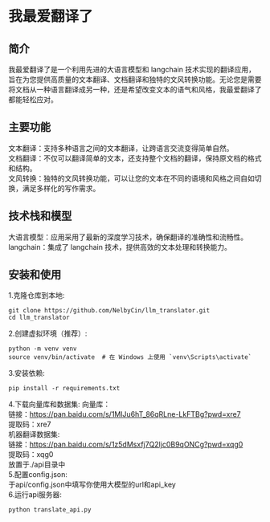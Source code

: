 # 我最爱翻译了

## 简介

我最爱翻译了是一个利用先进的大语言模型和 langchain 技术实现的翻译应用，旨在为您提供高质量的文本翻译、文档翻译和独特的文风转换功能。无论您是需要将文档从一种语言翻译成另一种，还是希望改变文本的语气和风格，我最爱翻译了都能轻松应对。

## 主要功能

文本翻译：支持多种语言之间的文本翻译，让跨语言交流变得简单自然。  
文档翻译：不仅可以翻译简单的文本，还支持整个文档的翻译，保持原文档的格式和结构。  
文风转换：独特的文风转换功能，可以让您的文本在不同的语境和风格之间自如切换，满足多样化的写作需求。  

## 技术栈和模型

大语言模型：应用采用了最新的深度学习技术，确保翻译的准确性和流畅性。  
langchain：集成了 langchain 技术，提供高效的文本处理和转换能力。  

## 安装和使用
1.克隆仓库到本地:
```
git clone https://github.com/NelbyCin/llm_translator.git
cd llm_translator
```
2.创建虚拟环境（推荐）:
```
python -m venv venv
source venv/bin/activate  # 在 Windows 上使用 `venv\Scripts\activate`
```
3.安装依赖:
```
pip install -r requirements.txt
```
4.下载向量库和数据集:
向量库：  
链接：https://pan.baidu.com/s/1MlJu6hT_86qRLne-LkFTBg?pwd=xre7   
提取码：xre7   
机器翻译数据集:  
链接：https://pan.baidu.com/s/1z5dMsxfj7Q2ljc0B9qONCg?pwd=xqg0   
提取码：xqg0   
放置于./api目录中  
5.配置config.json:  
于api/config.json中填写你使用大模型的url和api_key  
6.运行api服务器:
```
python translate_api.py
```
